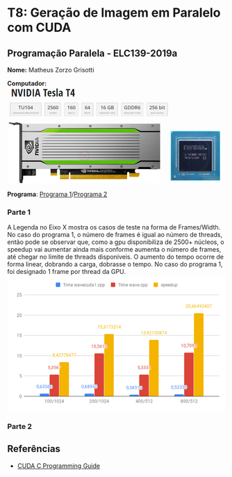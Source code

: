 # T8: Geração de Imagem em Paralelo com CUDA


## Programação Paralela - ELC139-2019a

**Nome:** Matheus Zorzo Grisotti

**Computador:** ![Testa](/trabalhos/t8/tesla.png)

**Programa**: [Programa 1](/trabalhos/t8/wavecuda1.cu)/[Programa 2](/trabalhos/t8/wavecuda2.cu)

### Parte 1

A Legenda no Eixo X mostra os casos de teste na forma de Frames/Width. No caso do programa 1, o número de frames é igual ao número de threads, então pode se observar que, como a gpu disponibiliza de 2500+ núcleos, o speedup vai aumentar ainda mais conforme aumenta o número de frames, até chegar no limite de threads disponíveis. O aumento do tempo ocorre de forma linear, dobrando a carga, dobrasse o tempo. No caso do programa 1, foi designado 1 frame por thread da GPU.
![wave1](/trabalhos/t8/wave1.png)

### Parte 2

## Referências

- [CUDA C Programming Guide](https://docs.nvidia.com/cuda/cuda-c-programming-guide/index.html)  
